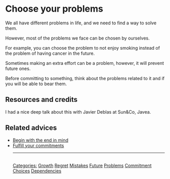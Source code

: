 # Choose your problems

We all have different problems in life, and we need to find a way to solve them.

However, most of the problems we face can be chosen by ourselves.

For example, you can choose the problem to not enjoy smoking instead of the problem of having cancer in the future.

Sometimes making an extra effort can be a problem, however, it will prevent future ones.

Before committing to something, think about the problems related to it and if you will be able to bear them.

## Resources and credits

I had a nice deep talk about this with Javier Deblas at Sun&Co, Javea.

## Related advices

- [Begin with the end in mind](../Begin%20with%20the%20end%20in%20mind/index.md)
- [Fulfill your commitments](../Fulfill%20your%20commitments/index.md)<hr/><br/>[Categories:](../Categories/index.md) [Growth](../Categories/Growth.md) [Regret](../Categories/Regret.md) [Mistakes](../Categories/Mistakes.md) [Future](../Categories/Future.md) [Problems](../Categories/Problems.md) [Commitment](../Categories/Commitment.md) [Choices](../Categories/Choices.md) [Dependencies](../Categories/Dependencies.md)